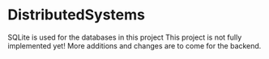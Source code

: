# DistributedSystems

SQLite is used for the databases in this project
This project is not fully implemented yet! More additions and changes are to come for the backend.

